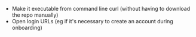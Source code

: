 * Make it executable from command line curl (without having to download the repo manually)
* Open login URLs (eg if it's necessary to create an account during onboarding)
